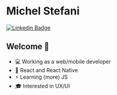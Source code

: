 # Michel Stefani 

[![Linkedin Badge](https://img.shields.io/badge/-LinkedIn-blue?style=flat-square&logo=Linkedin&logoColor=white&link=https://www.linkedin.com/in/k-schaeffer/)](https://www.linkedin.com/in/michelstefanii)

## Welcome 👋

- 💻 Working as a web/mobile developer
- 🌱 React and React Native
- ⚡ Learning (more) JS
- :mortar_board: Interested in UX/UI
